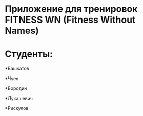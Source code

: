 # Приложение для тренировок FITNESS WN (Fitness Without Names)

# Студенты:

*Башкатов

*Чуев

*Бородин

*Лукашевич

*Рискулов
